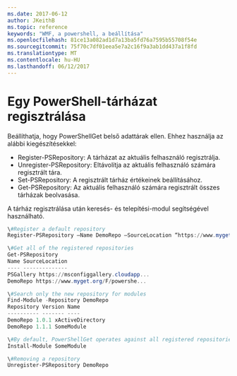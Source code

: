 ```yaml
---
ms.date: 2017-06-12
author: JKeithB
ms.topic: reference
keywords: "WMF, a powershell, a beállítása"
ms.openlocfilehash: 81ce13a082ad1d7a13ba5fd76a7595b55708f54e
ms.sourcegitcommit: 75f70c7df01eea5e7a2c16f9a3ab1dd437a1f8fd
ms.translationtype: MT
ms.contentlocale: hu-HU
ms.lasthandoff: 06/12/2017
---
```

# <a name="register-a-powershell-repository"></a>Egy PowerShell-tárházat regisztrálása
Beállíthatja, hogy PowerShellGet belső adattárak ellen. Ehhez használja az alábbi kiegészítésekkel:
- Register-PSRepository: A tárházat az aktuális felhasználó regisztrálja.
- Unregister-PSRepository: Eltávolítja az aktuális felhasználó számára regisztrált tára.
- Set-PSRepository: A regisztrált tárház értékeinek beállításához.
- Get-PSRepository: Az aktuális felhasználó számára regisztrált összes tárházak beolvasása.

A tárház regisztrálása után keresés- és telepítési-modul segítségével használható.

```powershell
\#Register a default repository
Register-PSRepository –Name DemoRepo –SourceLocation “https://www.myget.org/F/powershellgetdemo/api/v2” –PublishLocation “<https://www.myget.org/F/powershellgetdemo/api/v2>/package” –InstallationPolicy –Trusted

\#Get all of the registered repositories
Get-PSRepository
Name SourceLocation
---- --------------
PSGallery https://msconfiggallery.cloudapp...
DemoRepo https://www.myget.org/F/powershe...

\#Search only the new repository for modules
Find-Module -Repository DemoRepo
Repository Version Name
---------- ------- ----
DemoRepo 1.0.1 xActiveDirectory
DemoRepo 1.1.1 SomeModule

\#By default, PowerShellGet operates against all registered repositories when none is specified. In this example, the “SomeModule” module is installed from the DemoRepo.
Install-Module SomeModule

\#Removing a repository
Unregister-PSRepository DemoRepo
```

